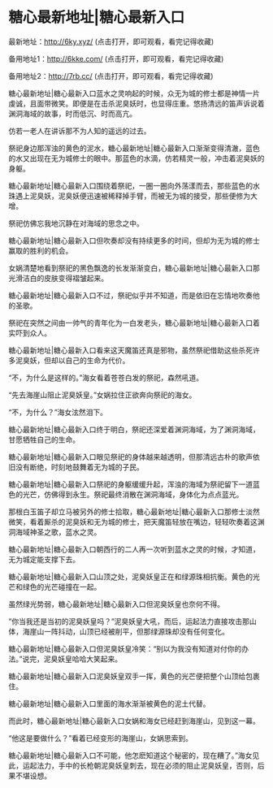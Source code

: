 # 糖心最新地址|糖心最新入口


最新地址：http://6ky.xyz/ (点击打开，即可观看，看完记得收藏)

备用地址1：http://6kke.com/ (点击打开，即可观看，看完记得收藏)

备用地址2：http://7rb.cc/ (点击打开，即可观看，看完记得收藏)



糖心最新地址|糖心最新入口蓝水之灵响起的时候，众无为城的修士都是神情一片虔诚，且面带微笑。即便是在击杀泥臭妖时，也显得庄重。悠扬清远的笛声诉说着渊洞海域的故事，时而低沉、时而高亢。

仿若一老人在讲诉那不为人知的遥远的过去。

祭祀身边那浑浊的黄色的泥水，糖心最新地址|糖心最新入口渐渐变得清澈，蓝色的水又出现在无为城修士的眼中。那蓝色的水滴，仿若精灵一般，冲击着泥臭妖的身躯。

糖心最新地址|糖心最新入口围绕着祭祀，一圈一圈向外荡漾而去，那些蓝色的水珠遇上泥臭妖，泥臭妖便迅速被稀释掉手臂，而被无为城的接受，那些便修为大增。

祭祀仿佛忘我地沉静在对海域的思念之中。

糖心最新地址|糖心最新入口但吹奏却没有持续更多的时间，但却为无为城的修士赢取的胜利的机会。

女娲清楚地看到祭祀的黑色飘逸的长发渐渐变白，糖心最新地址|糖心最新入口那光滑洁白的皮肤变得褶皱起来。

糖心最新地址|糖心最新入口不过，祭祀似乎并不知道，而是依旧在忘情地吹奏他的圣歌。

祭祀在突然之间由一帅气的青年化为一白发老头，糖心最新地址|糖心最新入口着实吓到众人。

糖心最新地址|糖心最新入口看来这天魔笛还真是邪物，虽然祭祀借助这些杀死许多泥臭妖，但却以自己的生命为代价。

“不，为什么是这样的。”海女看着苍苍白发的祭祀，森然吼道。

“先去海崖山阻止泥臭妖皇。”女娲拉住正欲奔向祭祀的海女。

“不，为什么？”海女泫然泪下。

糖心最新地址|糖心最新入口终于明白，祭祀还深爱着渊洞海域，为了渊洞海域，甘愿牺牲自己的生命。

糖心最新地址|糖心最新入口眼见祭祀的身体越来越透明，但那清远古朴的歌声依旧没有断绝，时刻地鼓舞着无为城的子民。

糖心最新地址|糖心最新入口祭祀的身躯缓缓升起，浑浊的海域为祭祀留下一道蓝色的光芒，仿佛得到永生。祭祀最终消散在渊洞海域，身体化为点点蓝光。

那根白玉笛子却立马被另外的修士拾取，糖心最新地址|糖心最新入口那修士淡然微笑，看着厮杀的泥臭妖和无为城的修士，把天魔笛轻放在嘴边，轻轻吹奏着这渊洞海域神圣之歌，蓝水之灵。

糖心最新地址|糖心最新入口朝西行的二人再一次听到蓝水之灵的时候，才知道，无为城定能支撑下去。

糖心最新地址|糖心最新入口山顶之处，泥臭妖皇正在和绿源珠相抗衡。黄色的光芒和绿色的光芒碰撞在一起。

虽然绿光势弱，糖心最新地址|糖心最新入口但泥臭妖皇也奈何不得。

”你当我还是当初的泥臭妖皇吗？”泥臭妖皇大吼，而后，运起法力直接攻击那山体，海崖山一阵抖动，山顶已经被削平，但那绿源珠却没有任何变化。

糖心最新地址|糖心最新入口但泥臭妖皇冷笑：“别以为我没有知道对付你的办法。”说完，泥臭妖皇哈哈大笑起来。

糖心最新地址|糖心最新入口泥臭妖皇双手一挥，黄色的光芒便把整个山顶给包裹住。

糖心最新地址|糖心最新入口里面的海水渐渐被黄色的泥土代替。

而此时，糖心最新地址|糖心最新入口女娲和海女已经赶到海崖山，见到这一幕。

“他这是要做什么？”看着已经变形的海崖山，女娲思索到。

糖心最新地址|糖心最新入口不可能，他怎麽知道这个秘密的，现在糟了。”海女见此，运起法力，手中的长枪朝泥臭妖皇刺去，现在必须的阻止泥臭妖皇，否则，后果不堪设想。
